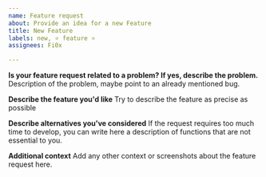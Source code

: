 ```yaml
---
name: Feature request
about: Provide an idea for a new Feature
title: New Feature
labels: new, ⭐ feature ⭐
assignees: Fi0x

---
```


**Is your feature request related to a problem? If yes, describe the problem.**
Description of the problem, maybe point to an already mentioned bug.

**Describe the feature you'd like**
Try to describe the feature as precise as possible

**Describe alternatives you've considered**
If the request requires too much time to develop, you can write here a description of functions that are not essential to you.

**Additional context**
Add any other context or screenshots about the feature request here.

